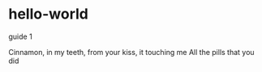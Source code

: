 # hello-world
guide 1

Cinnamon, in my teeth, from your kiss, it touching me
All the pills that you did
